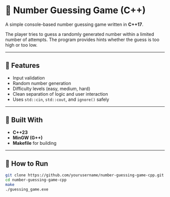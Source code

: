 # 🎯 Number Guessing Game (C++)

A simple console-based number guessing game written in **C++17**.

The player tries to guess a randomly generated number within a limited number of attempts. 
The program provides hints whether the guess is too high or too low.

---

## 🧩 Features
- Input validation
- Random number generation
- Difficulty levels (easy, medium, hard)
- Clean separation of logic and user interaction
- Uses `std::cin`, `std::cout`, and `ignore()` safely

---

## 🧰 Built With
- **C++23**
- **MinGW (G++)**
- **Makefile** for building

---

## 🚀 How to Run
```bash
git clone https://github.com/yourusername/number-guessing-game-cpp.git
cd number-guessing-game-cpp
make
./guessing_game.exe

